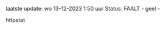laatste update: 
wo 13-12-2023  1:50   uur 
Status: FAALT - geel - 
<div class="service Y">httpstat</div>